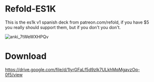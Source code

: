 # Refold-ES1K
This is the es1k v1 spanish deck from patreon.com/refold, if you have $5 you really should support them, but if you don't you don't.

![anki_7tWeWXHPQv](https://user-images.githubusercontent.com/88161955/128117953-fad7858e-e232-44fb-8791-73d8bd35d56b.png)

# Download 
https://drive.google.com/file/d/1lyrGFaLf5d9zlk7ULkhMqMgavzOq-0f5/view
